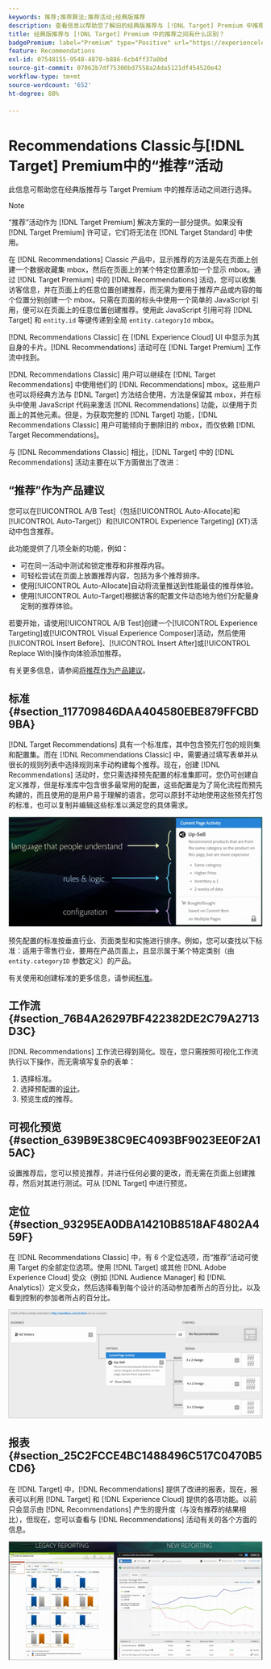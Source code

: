 ```yaml
---
keywords: 推荐;推荐算法;推荐活动;经典版推荐
description: 查看信息以帮助您了解旧的经典版推荐与 [!DNL Target] Premium 中推荐活动之间的区别。
title: 经典版推荐与 [!DNL Target] Premium 中的推荐之间有什么区别？
badgePremium: label="Premium" type="Positive" url="https://experienceleague.adobe.com/docs/target/using/introduction/intro.html?lang=zh-Hans#premium newtab=true" tooltip="查看Target Premium中包含的内容。"
feature: Recommendations
exl-id: 07548155-9548-4870-b886-6cb4ff37a0bd
source-git-commit: 07062b7df75300bd7558a24da5121df454520e42
workflow-type: tm+mt
source-wordcount: '652'
ht-degree: 88%

---
```


# Recommendations Classic与[!DNL Target] Premium中的“推荐”活动

此信息可帮助您在经典版推荐与 Target Premium 中的推荐活动之间进行选择。

>[!NOTE]
>
>“推荐”活动作为 [!DNL Target Premium] 解决方案的一部分提供。如果没有 [!DNL Target Premium] 许可证，它们将无法在 [!DNL Target Standard] 中使用。

在 [!DNL Recommendations] Classic 产品中，显示推荐的方法是先在页面上创建一个数据收藏集 mbox，然后在页面上的某个特定位置添加一个显示 mbox。通过 [!DNL Target Premium] 中的 [!DNL Recommendations] 活动，您可以收集访客信息，并在页面上的任意位置创建推荐，而无需为要用于推荐产品或内容的每个位置分别创建一个 mbox。只需在页面的标头中使用一个简单的 JavaScript 引用，便可以在页面上的任意位置创建推荐。使用此 JavaScript 引用可将 [!DNL Target] 和 `entity.id` 等键传递到全局 `entity.categoryId` mbox。

[!DNL Recommendations Classic] 在 [!DNL Experience Cloud] UI 中显示为其自身的卡片。[!DNL Recommendations] 活动可在 [!DNL Target Premium] 工作流中找到。

[!DNL Recommendations Classic] 用户可以继续在 [!DNL Target Recommendations] 中使用他们的 [!DNL Recommendations] mbox。这些用户也可以将经典方法与 [!DNL Target] 方法结合使用，方法是保留其 mbox，并在标头中使用 JavaScript 代码来激活 [!DNL Recommendations] 功能，以便用于页面上的其他元素。但是，为获取完整的 [!DNL Target] 功能，[!DNL Recommendations Classic] 用户可能倾向于删除旧的 mbox，而仅依赖 [!DNL Target Recommendations]。

与 [!DNL Recommendations Classic] 相比，[!DNL Target] 中的 [!DNL Recommendations] 活动主要在以下方面做出了改进：

## “推荐”作为产品建议

您可以在[!UICONTROL A/B Test]（包括[!UICONTROL Auto-Allocate]和[!UICONTROL Auto-Target]）和[!UICONTROL Experience Targeting] (XT)活动中包含推荐。

此功能提供了几项全新的功能，例如：

* 可在同一活动中测试和锁定推荐和非推荐内容。
* 可轻松尝试在页面上放置推荐内容，包括为多个推荐排序。
* 使用[!UICONTROL Auto-Allocate]自动将流量推送到性能最佳的推荐体验。
* 使用[!UICONTROL Auto-Target]根据访客的配置文件动态地为他们分配量身定制的推荐体验。

若要开始，请使用[!UICONTROL A/B Test]创建一个[!UICONTROL Experience Targeting]或[!UICONTROL Visual Experience Composer]活动，然后使用[!UICONTROL Insert Before]、[!UICONTROL Insert After]或[!UICONTROL Replace With]操作向体验添加推荐。

有关更多信息，请参阅[将推荐作为产品建议](/help/main/c-recommendations/recommendations-as-an-offer.md)。

## 标准 {#section_117709846DAA404580EBE879FFCBD9BA}

[!DNL Target Recommendations] 具有一个标准库，其中包含预先打包的规则集和配置集。而在 [!DNL Recommendations Classic] 中，需要通过填写表单并从很长的规则列表中选择规则来手动构建每个推荐。现在，创建 [!DNL Recommendations] 活动时，您只需选择预先配置的标准集即可。您仍可创建自定义推荐，但是标准库中包含很多最常用的配置，这些配置是为了简化流程而预先构建的，而且使用的是用户易于理解的语言。您可以原封不动地使用这些预先打包的标准，也可以复制并编辑这些标准以满足您的具体需求。

![overview_criteria图像](assets/overview_criteria.png)

预先配置的标准按垂直行业、页面类型和实施进行排序。例如，您可以查找以下标准：适用于零售行业，要用在产品页面上，且显示属于某个特定类别（由 `entity.categoryID` 参数定义）的产品。

有关使用和创建标准的更多信息，请参阅[标准](/help/main/c-recommendations/c-algorithms/algorithms.md)。

## 工作流 {#section_76B4A26297BF422382DE2C79A2713D3C}

[!DNL Recommendations] 工作流已得到简化。现在，您只需按照可视化工作流执行以下操作，而无需填写复杂的表单：

1. 选择标准。
1. 选择预配置的[设计](/help/main/c-recommendations/c-design-overview/create-design.md#task_CC5BD28C364742218C1ACAF0D45E0E14)。
1. 预览生成的推荐。

## 可视化预览 {#section_639B9E38C9EC4093BF9023EE0F2A15AC}

设置推荐后，您可以预览推荐，并进行任何必要的更改，而无需在页面上创建推荐，然后对其进行测试。可从 [!DNL Target] 中进行预览。

## 定位 {#section_93295EA0DBA14210B8518AF4802A459F}

在 [!DNL Recommendations Classic] 中，有 6 个定位选项，而“推荐”活动可使用 Target 的全部定位选项。使用 [!DNL Target] 或其他 [!DNL Adobe Experience Cloud] 受众（例如 [!DNL Audience Manager] 和 [!DNL Analytics]）定义受众，然后选择看到每个设计的活动参加者所占的百分比，以及看到控制的参加者所占的百分比。

![overview_targeting图像](assets/overview_targeting.png)

## 报表 {#section_25C2FCCE4BC1488496C517C0470B5CD6}

在 [!DNL Target] 中，[!DNL Recommendations] 提供了改进的报表，现在，报表可以利用 [!DNL Target] 和 [!DNL Experience Cloud] 提供的各项功能。以前只会显示由 [!DNL Recommendations] 产生的提升度（与没有推荐的结果相比），但现在，您可以查看与 [!DNL Recommendations] 活动有关的各个方面的信息。

![overview_report图像](assets/overview_report.png)
